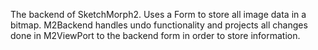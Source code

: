 The backend of SketchMorph2. Uses a Form to store all image data in a bitmap. 
M2Backend handles undo functionality and projects all changes done in M2ViewPort to the backend form in order to store information.
